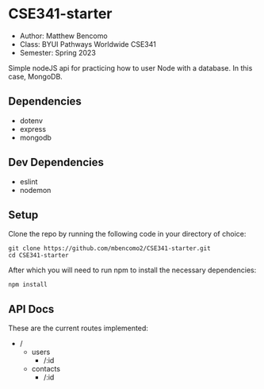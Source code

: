 # CSE341-starter
- Author: Matthew Bencomo
- Class: BYUI Pathways Worldwide CSE341
- Semester: Spring 2023

Simple nodeJS api for practicing how to user Node with a database. In this case, MongoDB.

## Dependencies
- dotenv
- express
- mongodb

## Dev Dependencies
- eslint
- nodemon

## Setup
Clone the repo by running the following code in your directory of choice:

```console
git clone https://github.com/mbencomo2/CSE341-starter.git
cd CSE341-starter
```

After which you will need to run npm to install the necessary dependencies:

```console
npm install
```

## API Docs
These are the current routes implemented:
 - /
    - users
        - /:id
    - contacts
        - /:id
